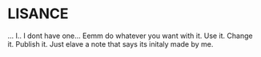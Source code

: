 # LISANCE
... I.. I dont have one... Eemm do whatever you want with it. Use it. Change it. Publish it. Just elave a note that says its initaly made by me.
